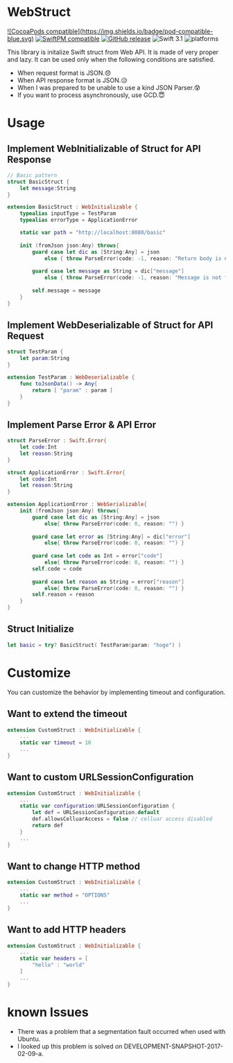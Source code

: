 # WebStruct
[![CocoaPods compatible](https://img.shields.io/badge/pod<central free>-compatible-blue.svg)](#)
[![SwiftPM compatible](https://img.shields.io/badge/SwiftPM-compatible-orange.svg)](#)
[![GitHub release](https://img.shields.io/github/release/iq3AddLi/WebStruct.svg)](https://github.com/iq3AddLi/WebStruct/releases)
![Swift 3.1](https://img.shields.io/badge/Swift-3.1-orange.svg)
![platforms](https://img.shields.io/badge/platform-iOS%20%7C%20macOS%20%7C%20Linux-lightgrey.svg)

This library is initalize Swift struct from Web API.
It is made of very proper and lazy.
It can be used only when the following conditions are satisfied.

* When request format is JSON.😞
* When API response format is JSON.😥
* When I was prepared to be unable to use a kind JSON Parser.😰
* If you want to process asynchronously, use GCD.😇


# Usage

## Implement WebInitializable of Struct for API Response


```Swift
// Basic pattern
struct BasicStruct {
    let message:String
}

extension BasicStruct : WebInitializable {
    typealias inputType = TestParam
    typealias errorType = ApplicationError

    static var path = "http://localhost:8080/basic"
    
    init (fromJson json:Any) throws{
        guard case let dic as [String:Any] = json
            else { throw ParseError(code: -1, reason: "Return body is not a dictionary.") }
        
        guard case let message as String = dic["message"]
            else { throw ParseError(code: -1, reason: "Message is not found.") }
        
        self.message = message
    }
}
```

## Implement WebDeserializable of Struct for API Request

```Swift
struct TestParam {
    let param:String
}

extension TestParam : WebDeserializable {
    func toJsonData() -> Any{
        return [ "param" : param ]
    }
}
```

## Implement Parse Error & API Error

```Swift
struct ParseError : Swift.Error{
    let code:Int
    let reason:String
}

struct ApplicationError : Swift.Error{
    let code:Int
    let reason:String
}

extension ApplicationError : WebSerializable{
    init (fromJson json:Any) throws{
        guard case let dic as [String:Any] = json
            else{ throw ParseError(code: 0, reason: "") }
        
        guard case let error as [String:Any] = dic["error"]
            else{ throw ParseError(code: 0, reason: "") }
        
        guard case let code as Int = error["code"]
            else{ throw ParseError(code: 0, reason: "") }
        self.code = code
        
        guard case let reason as String = error["reason"]
            else{ throw ParseError(code: 0, reason: "") }
        self.reason = reason
    }
}
```

## Struct Initialize

```Swift
let basic = try? BasicStruct( TestParam(param: "hoge") )
```

# Customize

You can customize the behavior by implementing timeout and configuration.

## Want to extend the timeout
```Swift
extension CustomStruct : WebInitializable {
    ...
    static var timeout = 10
    ...
}
```

## Want to custom URLSessionConfiguration
```Swift
extension CustomStruct : WebInitializable {
    ...
    static var configuration:URLSessionConfiguration {
        let def = URLSessionConfiguration.default
        def.allowsCelluarAccess = false // celluar access disabled 
        return def
    }
    ...
}
```
## Want to change HTTP method
```Swift
extension CustomStruct : WebInitializable {
    ...
    static var method = "OPTIONS"
    ...
}
```
## Want to add HTTP headers
```Swift
extension CustomStruct : WebInitializable {
    ...
    static var headers = [
        "hello" : "world"
    ]
    ...
}
```

# known Issues
* There was a problem that a segmentation fault occurred when used with Ubuntu.
* I looked up this problem is solved on DEVELOPMENT-SNAPSHOT-2017-02-09-a.
